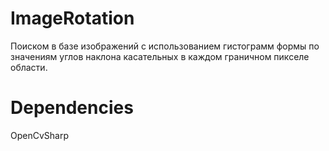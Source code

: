 # ImageRotation

Поиском в базе изображений с использованием гистограмм формы по значениям углов наклона касательных в каждом граничном пикселе области.

# Dependencies

OpenCvSharp
